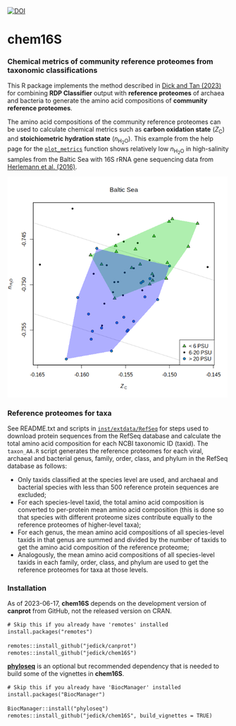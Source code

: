 [![DOI](https://zenodo.org/badge/DOI/10.5281/zenodo.6793059.svg)](https://doi.org/10.5281/zenodo.6793059)

# chem16S

### Chemical metrics of community reference proteomes from taxonomic classifications

This R package implements the method described in [Dick and Tan (2023)](https://doi.org/10.1007/s00248-022-01988-9) for combining **RDP Classifier** output with **reference proteomes** of archaea and bacteria to generate the amino acid compositions of **community reference proteomes**.

The amino acid compositions of the community reference proteomes can be used to calculate chemical metrics such as **carbon oxidation state** (*Z*<sub>C</sub>) and **stoichiometric hydration state** (*n*<sub>H<sub>2</sub>O</sub>).
This example from the help page for the [`plot_metrics`](man/plot_metrics.Rd) function shows relatively low *n*<sub>H<sub>2</sub>O</sub> in high-salinity samples from the Baltic Sea with 16S rRNA gene sequencing data from [Herlemann et al. (2016)](https://doi.org/10.3389/fmicb.2016.01883).

<!-- Default image is too big
![chem16S::plot_metrics example: Baltic Sea nH2O-Zc plot](inst/images/plot_metrics.png)
-->
<img src="inst/images/plot_metrics.png" alt="chem16S::plot_metrics example: Baltic Sea nH2O-Zc plot" width="500" />

### Reference proteomes for taxa

See README.txt and scripts in [`inst/extdata/RefSeq`](inst/extdata/RefSeq) for steps used to download protein sequences from the RefSeq database and calculate the total amino acid composition for each NCBI taxonomic ID (taxid).
The `taxon_AA.R` script generates the reference proteomes for each viral, archaeal and bacterial genus, family, order, class, and phylum in the RefSeq database as follows:

* Only taxids classified at the species level are used, and archaeal and bacterial species with less than 500 reference protein sequences are excluded;
* For each species-level taxid, the total amino acid composition is converted to per-protein mean amino acid composition (this is done so that species with different proteome sizes contribute equally to the reference proteomes of higher-level taxa);
* For each genus, the mean amino acid compositions of all species-level taxids in that genus are summed and divided by the number of taxids to get the amino acid composition of the reference proteome;
* Analogously, the mean amino acid compositions of all species-level taxids in each family, order, class, and phylum are used to get the reference proteomes for taxa at those levels.

### Installation

<!-- If you don't have it already, first install the **remotes** package from CRAN, then use that to install **chem16S** from GitHub. -->
As of 2023-06-17, **chem16S** depends on the development version of **canprot** from GitHub, not the released version on CRAN.

```
# Skip this if you already have 'remotes' installed
install.packages("remotes")

remotes::install_github("jedick/canprot")
remotes::install_github("jedick/chem16S")
```

[**phyloseq**](https://doi.org/10.18129/B9.bioc.phyloseq) is an optional but recommended dependency that is needed to build some of the vignettes in **chem16S**.

```
# Skip this if you already have 'BiocManager' installed
install.packages("BiocManager")

BiocManager::install("phyloseq")
remotes::install_github("jedick/chem16S", build_vignettes = TRUE)
```
